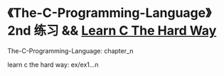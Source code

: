 # 《The-C-Programming-Language》2nd 练习	&& [Learn C The Hard Way](http://c.learncodethehardway.org/book/)



The-C-Programming-Language: chapter_n

learn c the hard way: ex/ex1...n
